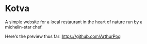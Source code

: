 # Kotva
A simple website for a local restaurant in the heart of nature run by a michelin-star chef.

Here's the preview thus far: [https://github.com/ArthurPog
](https://arthurpog.github.io/kotva/)
